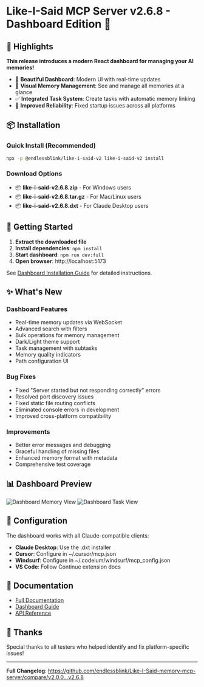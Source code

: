 # Like-I-Said MCP Server v2.6.8 - Dashboard Edition 🎉

## 🌟 Highlights

**This release introduces a modern React dashboard for managing your AI memories!**

- 🎨 **Beautiful Dashboard**: Modern UI with real-time updates
- 📝 **Visual Memory Management**: See and manage all memories at a glance  
- ✅ **Integrated Task System**: Create tasks with automatic memory linking
- 🚀 **Improved Reliability**: Fixed startup issues across all platforms

## 📦 Installation

### Quick Install (Recommended)
```bash
npx -p @endlessblink/like-i-said-v2 like-i-said-v2 install
```

### Download Options
- 📦 **like-i-said-v2.6.8.zip** - For Windows users
- 📦 **like-i-said-v2.6.8.tar.gz** - For Mac/Linux users
- 📦 **like-i-said-v2.6.8.dxt** - For Claude Desktop users

## 🚀 Getting Started

1. **Extract the downloaded file**
2. **Install dependencies**: `npm install`
3. **Start dashboard**: `npm run dev:full`
4. **Open browser**: http://localhost:5173

See [Dashboard Installation Guide](https://github.com/endlessblink/Like-I-Said-memory-mcp-server/blob/main/DASHBOARD-INSTALLATION-GUIDE.md) for detailed instructions.

## ✨ What's New

### Dashboard Features
- Real-time memory updates via WebSocket
- Advanced search with filters
- Bulk operations for memory management
- Dark/Light theme support
- Task management with subtasks
- Memory quality indicators
- Path configuration UI

### Bug Fixes
- Fixed "Server started but not responding correctly" errors
- Resolved port discovery issues
- Fixed static file routing conflicts
- Eliminated console errors in development
- Improved cross-platform compatibility

### Improvements
- Better error messages and debugging
- Graceful handling of missing files
- Enhanced memory format with metadata
- Comprehensive test coverage

## 📊 Dashboard Preview

![Dashboard Memory View](https://github.com/endlessblink/Like-I-Said-memory-mcp-server/assets/placeholder/dashboard-memories.png)
![Dashboard Task View](https://github.com/endlessblink/Like-I-Said-memory-mcp-server/assets/placeholder/dashboard-tasks.png)

## 🔧 Configuration

The dashboard works with all Claude-compatible clients:
- **Claude Desktop**: Use the .dxt installer
- **Cursor**: Configure in ~/.cursor/mcp.json
- **Windsurf**: Configure in ~/.codeium/windsurf/mcp_config.json
- **VS Code**: Follow Continue extension docs

## 📝 Documentation

- [Full Documentation](https://github.com/endlessblink/Like-I-Said-memory-mcp-server#readme)
- [Dashboard Guide](https://github.com/endlessblink/Like-I-Said-memory-mcp-server/blob/main/DASHBOARD-INSTALLATION-GUIDE.md)
- [API Reference](https://github.com/endlessblink/Like-I-Said-memory-mcp-server/blob/main/API.md)

## 🙏 Thanks

Special thanks to all testers who helped identify and fix platform-specific issues!

---

**Full Changelog**: https://github.com/endlessblink/Like-I-Said-memory-mcp-server/compare/v2.0.0...v2.6.8